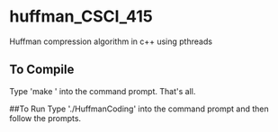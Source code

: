 # huffman_CSCI_415
Huffman compression algorithm in c++ using pthreads

## To Compile
Type 'make ' into the command prompt. That's all.

##To Run
Type './HuffmanCoding' into the command prompt and then follow the prompts.